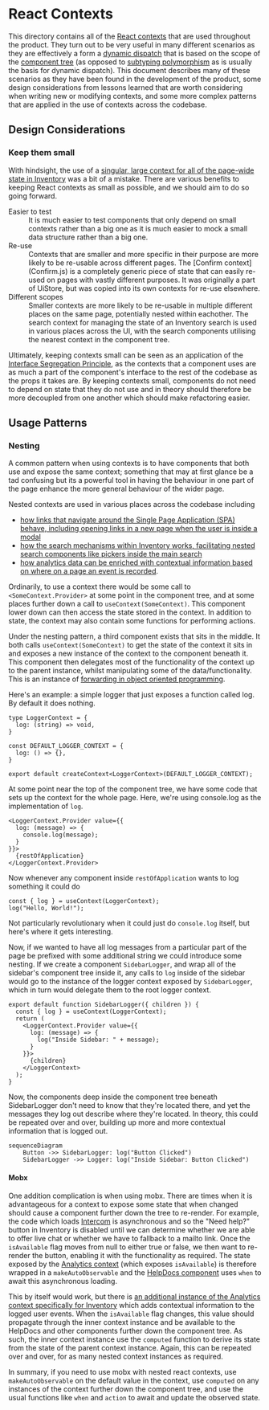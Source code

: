 # React Contexts

This directory contains all of the [React contexts][react-context] that are used
throughout the product. They turn out to be very useful in many different
scenarios as they are effectively a form a [dynamic dispatch] that is based on
the scope of the [component tree] (as opposed to [subtyping polymorphism] as is
usually the basis for dynamic dispatch). This document describes many of these
scenarios as they have been found in the development of the product, some design
considerations from lessons learned that are worth considering when writing new
or modifying contexts, and some more complex patterns that are applied in the
use of contexts across the codebase.


## Design Considerations

### Keep them small

With hindsight, the use of a [singular, large context for all of the page-wide
state in Inventory](../stores-context.js) was a bit of a mistake. There are
various benefits to keeping React contexts as small as possible, and we should
aim to do so going forward.

<dl>
    <dt>Easier to test</dt>
    <dd>
        It is much easier to test components that only depend on small contexts
        rather than a big one as it is much easier to mock a small data
        structure rather than a big one.
    </dd>
    <dt>Re-use</dt>
    <dd>
        Contexts that are smaller and more specific in their purpose are more
        likely to be re-usable across different pages. The
        [Confirm context](Confirm.js) is a completely generic piece of state
        that can easily re-used on pages with vastly different purposes. It was
        originally a part of UiStore, but was copied into its own contexts for
        re-use elsewhere.
    </dd>
    <dt>Different scopes</dt>
    <dd>
        Smaller contexts are more likely to be re-usable in multiple different
        places on the same page, potentially nested within eachother. The
        search context for managing the state of an Inventory search is used in
        various places across the UI, with the search components utilising the
        nearest context in the component tree.
    </dd>
</dl>

Ultimately, keeping contexts small can be seen as an application of the
[Interface Segregation Principle][Interface Segregation Principle], as the
contexts that a component uses are as much a part of the component's interface
to the rest of the codebase as the props it takes are. By keeping contexts
small, components do not need to depend on state that they do not use and in
theory should therefore be more decoupled from one another which should make
refactoring easier.


## Usage Patterns

### Nesting

A common pattern when using contexts is to have components that both use and
expose the same context; something that may at first glance be a tad confusing
but its a powerful tool in having the behaviour in one part of the page enhance
the more general behaviour of the wider page.

Nested contexts are used in various places across the codebase including
* [how links that navigate around the Single Page Application (SPA) behave, including opening links in a new page when the user is inside a modal](../../Inventory/NavigationInInventory.md#Navigate-Context)
* [how the search mechanisms within Inventory works, facilitating nested search components like pickers inside the main search](../../Inventory/NavigationInInventory.md#Search-Context)
* [how analytics data can be enriched with contextual information based on where on a page an event is recorded](../../Inventory/Analytics.js).

Ordinarily, to use a context there would be some call to
`<SomeContext.Provider>` at some point in the component tree, and at some
places further down a call to `useContext(SomeContext)`. This component lower
down can then access the state stored in the context. In addition to state, the
context may also contain some functions for performing actions.

Under the nesting pattern, a third component exists that sits in the middle. It
both calls `useContext(SomeContext)` to get the state of the context it sits in
and exposes a new instance of the context to the component beneath it. This
component then delegates most of the functionality of the context up to the
parent instance, whilst manipulating some of the data/functionality. This is an
instance of [forwarding in object oriented programming][forwarding].

Here's an example: a simple logger that just exposes a function called log. By
default it does nothing.
```
type LoggerContext = {
  log: (string) => void,
}

const DEFAULT_LOGGER_CONTEXT = {
  log: () => {},
}

export default createContext<LoggerContext>(DEFAULT_LOGGER_CONTEXT);
```

At some point near the top of the component tree, we have some code that sets
up the context for the whole page. Here, we're using console.log as the
implementation of `log`.
```
<LoggerContext.Provider value={{
  log: (message) => {
    console.log(message);
  }
}}>
  {restOfApplication}
</LoggerContext.Provider>
```

Now whenever any component inside `restOfApplication` wants to log something it
could do
```
const { log } = useContext(LoggerContext);
log("Hello, World!");
```
Not particularly revolutionary when it could just do `console.log` itself, but
here's where it gets interesting.

Now, if we wanted to have all log messages from a particular part of the page be
prefixed with some additional string we could introduce some nesting. If we
create a component `SidebarLogger`, and wrap all of the sidebar's component
tree inside it, any calls to `log` inside of the sidebar would go to the
instance of the logger context exposed by `SidebarLogger`, which in turn would
delegate them to the root logger context.
```
export default function SidebarLogger({ children }) {
  const { log } = useContext(LoggerContext);
  return (
    <LoggerContext.Provider value={{
      log: (message) => {
        log("Inside Sidebar: " + message);
      }
    }}>
      {children}
    </LoggerContext>
  );
}
```
Now, the components deep inside the component tree beneath SidebarLogger don't
need to know that they're located there, and yet the messages they log out
describe where they're located. In theory, this could be repeated over and
over, building up more and more contextual information that is logged out.

```mermaid
sequenceDiagram
    Button ->> SidebarLogger: log("Button Clicked")
    SidebarLogger ->> Logger: log("Inside Sidebar: Button Clicked")
```

#### Mobx

One addition complication is when using mobx. There are times when it is
advantageous for a context to expose some state that when changed should cause a
component further down the tree to re-render. For example, the code which loads
[Intercom] is asynchronous and so the "Need help?" button in Inventory is
disabled until we can determine whether we are able to offer live chat or
whether we have to fallback to a mailto link. Once the `isAvailable` flag moves
from null to either true or false, we then want to re-render the button,
enabling it with the functionality as required. The state exposed by the
[Analytics context](Analytics.js) (which exposes `isAvailable`) is therefore
wrapped in a `makeAutoObservable` and the
[HelpDocs component](../../Inventory/components/Layout/HelpDocs.js) uses `when` to
await this asynchronous loading.

This by itself would work, but there is [an additional instance of the Analytics
context specifically for Inventory](../../Inventory/Analytics.js) which adds
contextual information to the logged user events. When the `isAvailable` flag
changes, this value should propagate through the inner context instance and be
available to the HelpDocs and other components further down the component tree.
As such, the inner context instance use the `computed` function to derive its
state from the state of the parent context instance. Again, this can be repeated
over and over, for as many nested context instances as required.

In summary, if you need to use mobx with nested react contexts, use
`makeAutoObservable` on the default value in the context, use `computed` on any
instances of the context further down the component tree, and use the usual
functions like `when` and `action` to await and update the observed state.




[react-context]: https://react.dev/learn/passing-data-deeply-with-context
[Interface Segregation Principle]: https://en.wikipedia.org/wiki/Interface_segregation_principle
[forwarding]: https://en.wikipedia.org/wiki/Forwarding_(object-oriented_programming)
[Intercom]: https://www.intercom.com/
[dynamic dispatch]: https://en.wikipedia.org/wiki/Dynamic_dispatch
[subtyping polymorphism]: https://en.wikipedia.org/wiki/Subtyping
[component tree]: https://react.dev/learn/preserving-and-resetting-state#the-ui-tree
